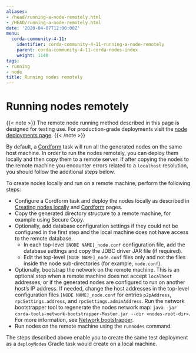 ```yaml
---
aliases:
- /head/running-a-node-remotely.html
- /HEAD/running-a-node-remotely.html
date: '2020-04-07T12:00:00Z'
menu:
  corda-community-4-11:
    identifier: corda-community-4-11-running-a-node-remotely
    parent: corda-community-4-11-corda-nodes-index
    weight: 1140
tags:
- running
- node
title: Running nodes remotely
---
```


# Running nodes remotely

{{< note >}}
The remote node running method described in this page is designed for testing use. For production-grade deployments visit the [node deployments page](node-docker-deployments.md).
{{< /note >}}

By default, a [Cordform](generating-a-node-cordform.md) task will run all the generated nodes on the same host machine.
In order to run the nodes remotely, you can deploy them locally and then copy them to a remote server.
If after copying the nodes to the remote machine you encounter errors related to a `localhost` resolution, you should follow the additional steps below.

To create nodes locally and run on a remote machine, perform the following steps:

* Configure a Cordform task and deploy the nodes locally as described in [Creating nodes locally](generating-a-node.md) and [Cordform](generating-a-node-cordform.md) pages.
* Copy the generated directory structure to a remote machine, for example using Secure Copy.
* Optionally, add database configuration settings if they could not be configured in the first step and the local machine does not have access to the remote database.
  * In each top-level `[NODE NAME]_node.conf` configuration file, add the database settings and copy the JDBC driver JAR file (if required).
  * Edit the top-level `[NODE NAME]_node.conf` files only and not the files inside the node sub-directories (for example, `node.conf`).
* Optionally, bootstrap the network on the remote machine. This is an optional step when a remote machine does not accept `localhost` addresses, or if the generated nodes are configured to run on another host’s IP address. If needed, change the host addresses in the top-level configuration files `[NODE NAME]_node.conf` for entries `p2pAddress`, `rpcSettings.address`, and  `rpcSettings.adminAddress`. Run the network bootstrapper tool to regenerate the nodes network map: `java -jar corda-tools-network-bootstrapper-Master.jar --dir <nodes-root-dir>`. For more information, see [Network bootstrapper](network-bootstrapper.md).
* Run nodes on the remote machine using the `runnodes` command.

The steps described above enable you to create the same test deployment as a `deployNodes` Gradle task would create on a local machine.

